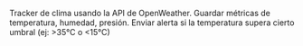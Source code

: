 Tracker de clima usando la API de OpenWeather.
 Guardar métricas de temperatura, humedad, presión.
 Enviar alerta si la temperatura supera cierto umbral (ej: >35°C o <15°C)
